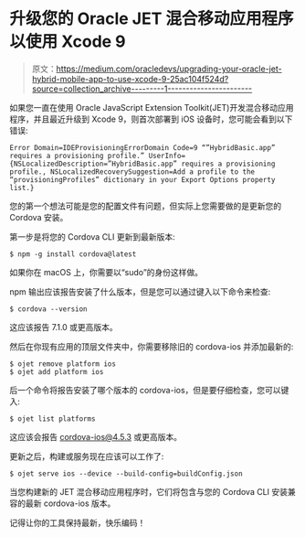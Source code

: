 # 升级您的 Oracle JET 混合移动应用程序以使用 Xcode 9

> 原文：<https://medium.com/oracledevs/upgrading-your-oracle-jet-hybrid-mobile-app-to-use-xcode-9-25ac104f524d?source=collection_archive---------1----------------------->

如果您一直在使用 Oracle JavaScript Extension Toolkit(JET)开发混合移动应用程序，并且最近升级到 Xcode 9，则首次部署到 iOS 设备时，您可能会看到以下错误:

```
Error Domain=IDEProvisioningErrorDomain Code=9 “”HybridBasic.app” requires a provisioning profile.” UserInfo={NSLocalizedDescription=”HybridBasic.app” requires a provisioning profile., NSLocalizedRecoverySuggestion=Add a profile to the “provisioningProfiles” dictionary in your Export Options property list.}
```

您的第一个想法可能是您的配置文件有问题，但实际上您需要做的是更新您的 Cordova 安装。

第一步是将您的 Cordova CLI 更新到最新版本:

```
$ npm -g install cordova@latest
```

如果你在 macOS 上，你需要以“sudo”的身份这样做。

npm 输出应该报告安装了什么版本，但是您可以通过键入以下命令来检查:

```
$ cordova --version
```

这应该报告 7.1.0 或更高版本。

然后在你现有应用的顶层文件夹中，你需要移除旧的 cordova-ios 并添加最新的:

```
$ ojet remove platform ios
$ ojet add platform ios
```

后一个命令将报告安装了哪个版本的 cordova-ios，但是要仔细检查，您可以键入:

```
$ ojet list platforms
```

这应该会报告 cordova-ios@4.5.3 或更高版本。

更新之后，构建或服务现在应该可以工作了:

```
$ ojet serve ios --device --build-config=buildConfig.json
```

当您构建新的 JET 混合移动应用程序时，它们将包含与您的 Cordova CLI 安装兼容的最新 cordova-ios 版本。

记得让你的工具保持最新，快乐编码！